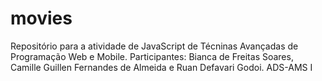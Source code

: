 # movies
Repositório para a atividade de JavaScript de Técninas Avançadas de Programação Web e Mobile. Participantes: Bianca de Freitas Soares, Camille Guillen Fernandes de Almeida e Ruan Defavari Godoi. ADS-AMS I
